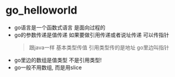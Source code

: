 # go_helloworld

- go语言是一个函数式语言 是面向过程的
- go的参数传递是值传递 如果要做引用传递或者说址传递  可以传指针
    > 跟java一样  基本类型传值   引用类型传的是地址   go里边叫指针
- go里边的数组是值类型  不是引用类型!
- go一般不用数组, 而是用slice